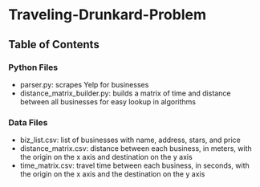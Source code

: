 # Traveling-Drunkard-Problem

## Table of Contents

### Python Files
- parser.py: scrapes Yelp for businesses
- distance_matrix_builder.py: builds a matrix of time and distance between all businesses for easy lookup in algorithms

### Data Files
- biz_list.csv: list of businesses with name, address, stars, and price
- distance_matrix.csv: distance between each business, in meters, with the origin on the x axis and destination on the y axis
- time_matrix.csv: travel time between each business, in seconds, with the origin on the x axis and the destination on the y axis
